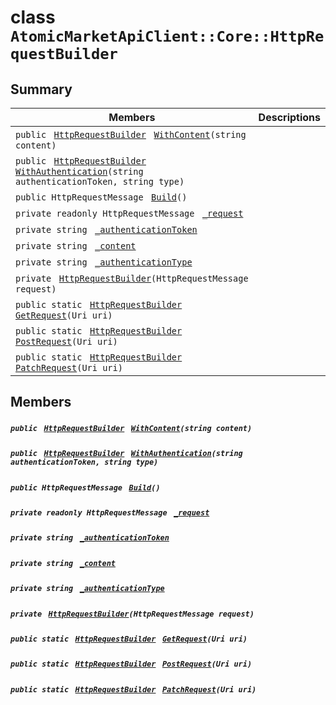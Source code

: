 # class `AtomicMarketApiClient::Core::HttpRequestBuilder` 

## Summary

 Members                                | Descriptions                                
----------------------------------------|---------------------------------------------
`public ` [`HttpRequestBuilder`](#class_atomic_market_api_client_1_1_core_1_1_http_request_builder)` ` [`WithContent`](#class_atomic_market_api_client_1_1_core_1_1_http_request_builder_1aeebb79b7c5e479bd47ef70a51b3e125a)`(string content)` | 
`public ` [`HttpRequestBuilder`](#class_atomic_market_api_client_1_1_core_1_1_http_request_builder)` ` [`WithAuthentication`](#class_atomic_market_api_client_1_1_core_1_1_http_request_builder_1a299ac32346c583d659a8b17c6422c6a9)`(string authenticationToken, string type)` | 
`public HttpRequestMessage ` [`Build`](#class_atomic_market_api_client_1_1_core_1_1_http_request_builder_1aa7fd1b35577f6625266342f19f9d8ea1)`()` | 
`private readonly HttpRequestMessage ` [`_request`](#class_atomic_market_api_client_1_1_core_1_1_http_request_builder_1af9c69499feb895ec261a4ec57785397b) | 
`private string ` [`_authenticationToken`](#class_atomic_market_api_client_1_1_core_1_1_http_request_builder_1acecef2b0365a83cb899f90e3f18ccdd9) | 
`private string ` [`_content`](#class_atomic_market_api_client_1_1_core_1_1_http_request_builder_1a41b3b1a70073243ee5dbd4b08c405dd9) | 
`private string ` [`_authenticationType`](#class_atomic_market_api_client_1_1_core_1_1_http_request_builder_1a475bb512c61afd9dd697da5edf0fb906) | 
`private ` [`HttpRequestBuilder`](#class_atomic_market_api_client_1_1_core_1_1_http_request_builder_1a1295c84d52f3a83b0492630e49533042)`(HttpRequestMessage request)` | 
`public static ` [`HttpRequestBuilder`](#class_atomic_market_api_client_1_1_core_1_1_http_request_builder)` ` [`GetRequest`](#class_atomic_market_api_client_1_1_core_1_1_http_request_builder_1a58a5e07f5e1d4bd2e236d51d7d75cff8)`(Uri uri)` | 
`public static ` [`HttpRequestBuilder`](#class_atomic_market_api_client_1_1_core_1_1_http_request_builder)` ` [`PostRequest`](#class_atomic_market_api_client_1_1_core_1_1_http_request_builder_1a2280b2c46b37d28d11608a882d6ce365)`(Uri uri)` | 
`public static ` [`HttpRequestBuilder`](#class_atomic_market_api_client_1_1_core_1_1_http_request_builder)` ` [`PatchRequest`](#class_atomic_market_api_client_1_1_core_1_1_http_request_builder_1ab4fb4fdaf209686fc008bddbdbbae9bd)`(Uri uri)` | 

## Members

##### `public ` [`HttpRequestBuilder`](#class_atomic_market_api_client_1_1_core_1_1_http_request_builder)` ` [`WithContent`](#class_atomic_market_api_client_1_1_core_1_1_http_request_builder_1aeebb79b7c5e479bd47ef70a51b3e125a)`(string content)` 

##### `public ` [`HttpRequestBuilder`](#class_atomic_market_api_client_1_1_core_1_1_http_request_builder)` ` [`WithAuthentication`](#class_atomic_market_api_client_1_1_core_1_1_http_request_builder_1a299ac32346c583d659a8b17c6422c6a9)`(string authenticationToken, string type)` 

##### `public HttpRequestMessage ` [`Build`](#class_atomic_market_api_client_1_1_core_1_1_http_request_builder_1aa7fd1b35577f6625266342f19f9d8ea1)`()` 

##### `private readonly HttpRequestMessage ` [`_request`](#class_atomic_market_api_client_1_1_core_1_1_http_request_builder_1af9c69499feb895ec261a4ec57785397b) 

##### `private string ` [`_authenticationToken`](#class_atomic_market_api_client_1_1_core_1_1_http_request_builder_1acecef2b0365a83cb899f90e3f18ccdd9) 

##### `private string ` [`_content`](#class_atomic_market_api_client_1_1_core_1_1_http_request_builder_1a41b3b1a70073243ee5dbd4b08c405dd9) 

##### `private string ` [`_authenticationType`](#class_atomic_market_api_client_1_1_core_1_1_http_request_builder_1a475bb512c61afd9dd697da5edf0fb906) 

##### `private ` [`HttpRequestBuilder`](#class_atomic_market_api_client_1_1_core_1_1_http_request_builder_1a1295c84d52f3a83b0492630e49533042)`(HttpRequestMessage request)` 

##### `public static ` [`HttpRequestBuilder`](#class_atomic_market_api_client_1_1_core_1_1_http_request_builder)` ` [`GetRequest`](#class_atomic_market_api_client_1_1_core_1_1_http_request_builder_1a58a5e07f5e1d4bd2e236d51d7d75cff8)`(Uri uri)` 

##### `public static ` [`HttpRequestBuilder`](#class_atomic_market_api_client_1_1_core_1_1_http_request_builder)` ` [`PostRequest`](#class_atomic_market_api_client_1_1_core_1_1_http_request_builder_1a2280b2c46b37d28d11608a882d6ce365)`(Uri uri)` 

##### `public static ` [`HttpRequestBuilder`](#class_atomic_market_api_client_1_1_core_1_1_http_request_builder)` ` [`PatchRequest`](#class_atomic_market_api_client_1_1_core_1_1_http_request_builder_1ab4fb4fdaf209686fc008bddbdbbae9bd)`(Uri uri)` 

